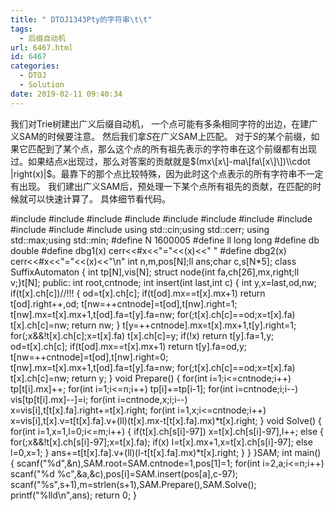 ```yaml
---
title: " DTOJ1343Pty的字符串\t\t"
tags:
  - 后缀自动机
url: 6467.html
id: 6467
categories:
  - DTOJ
  - Solution
date: 2019-02-11 09:40:34
---
```


我们对Trie树建出广义后缀自动机， 一个点可能有多条相同字符的出边，在建广义SAM的时候要注意。 然后我们拿$S$在广义SAM上匹配。 对于$S$的某个前缀，如果它匹配到了某个点，那么这个点的所有祖先表示的字符串在这个前缀都有出现过。如果结点$x$出现过，那么对答案的贡献就是$(mx\[x\]-ma\[fa\[x\]\])\\cdot |right(x)|$。最靠下的那个点比较特殊，因为此时这个点表示的所有字符串不一定有出现。 我们建出广义SAM后，预处理一下某个点所有祖先的贡献，在匹配的时候就可以快速计算了。 具体细节看代码。

#include<iostream>
#include<cstdio>
#include<cstdlib>
#include<cmath>
#include<cstring>
#include<string>
#include<algorithm>
#include<queue>
#include<vector>
#include<set>
#include<map>
using std::cin;using std::cerr;
using std::max;using std::min;
#define N 1600005
#define ll long long
#define db double
#define dbg1(x) cerr<<#x<<"="<<(x)<<" "
#define dbg2(x) cerr<<#x<<"="<<(x)<<"\\n"
int n,m,pos\[N\];ll ans;char c,s\[N*5\];
class SuffixAutomaton
{
	int tp\[N\],vis\[N\];
	struct node{int fa,ch\[26\],mx,right;ll v;}t\[N\];
public:
	int root,cntnode;
	int insert(int last,int c)
	{
		int y,x=last,od,nw;
		if(t\[x\].ch\[c\])//!!!
		{
			od=t\[x\].ch\[c\];
			if(t\[od\].mx==t\[x\].mx+1) return t\[od\].right++,od;
			t\[nw=++cntnode\]=t\[od\],t\[nw\].right=1;
			t\[nw\].mx=t\[x\].mx+1,t\[od\].fa=t\[y\].fa=nw;
			for(;t\[x\].ch\[c\]==od;x=t\[x\].fa) t\[x\].ch\[c\]=nw;
			return nw;
		}
		t\[y=++cntnode\].mx=t\[x\].mx+1,t\[y\].right=1;
		for(;x&&!t\[x\].ch\[c\];x=t\[x\].fa) t\[x\].ch\[c\]=y;
		if(!x) return t\[y\].fa=1,y;
		od=t\[x\].ch\[c\];
		if(t\[od\].mx==t\[x\].mx+1) return t\[y\].fa=od,y;
		t\[nw=++cntnode\]=t\[od\],t\[nw\].right=0;
		t\[nw\].mx=t\[x\].mx+1,t\[od\].fa=t\[y\].fa=nw;
		for(;t\[x\].ch\[c\]==od;x=t\[x\].fa) t\[x\].ch\[c\]=nw;
		return y;
	}
	void Prepare()
	{
		for(int i=1;i<=cntnode;i++) tp\[t\[i\].mx\]++;
		for(int i=1;i<=n;i++) tp\[i\]+=tp\[i-1\];
		for(int i=cntnode;i;i--) vis\[tp\[t\[i\].mx\]--\]=i;
		for(int i=cntnode,x;i;i--) x=vis\[i\],t\[t\[x\].fa\].right+=t\[x\].right;
		for(int i=1,x;i<=cntnode;i++) x=vis\[i\],t\[x\].v=t\[t\[x\].fa\].v+(ll)(t\[x\].mx-t\[t\[x\].fa\].mx)*t\[x\].right;
	}
	void Solve()
	{
		for(int i=1,x=1,l=0;i<=m;i++)
		{
			if(t\[x\].ch\[s\[i\]-97\]) x=t\[x\].ch\[s\[i\]-97\],l++;
			else
			{
				for(;x&&!t\[x\].ch\[s\[i\]-97\];x=t\[x\].fa);
				if(x) l=t\[x\].mx+1,x=t\[x\].ch\[s\[i\]-97\];
				else l=0,x=1;
			}
			ans+=t\[t\[x\].fa\].v+(ll)(l-t\[t\[x\].fa\].mx)*t\[x\].right;
		}
	}
}SAM;
int main()
{
	scanf("%d",&n),SAM.root=SAM.cntnode=1,pos\[1\]=1;
	for(int i=2,a;i<=n;i++) scanf("%d %c",&a,&c),pos\[i\]=SAM.insert(pos\[a\],c-97);
	scanf("%s",s+1),m=strlen(s+1),SAM.Prepare(),SAM.Solve();
	printf("%lld\\n",ans);
	return 0;
}